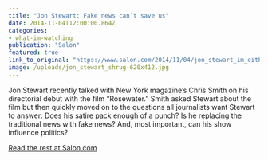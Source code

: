 ```yaml
---
title: "Jon Stewart: Fake news can’t save us"
date: 2014-11-04T12:00:00.864Z
categories: 
- what-im-watching
publication: "Salon"
featured: true
link_to_original: "https://www.salon.com/2014/11/04/jon_stewart_im_either_a_dildo_rolled_in_glitter_or_bob_dylan/"
image: /uploads/jon_stewart_shrug-620x412.jpg
---
```



Jon Stewart recently talked with New York magazine’s Chris Smith on his directorial debut with the film “Rosewater.”  Smith asked Stewart about the film but then quickly moved on to the questions all journalists want Stewart to answer: Does his satire pack enough of a punch? Is he replacing the traditional news with fake news?  And, most important, can his show influence politics?

[Read the rest at Salon.com](https://www.salon.com/2014/11/04/jon_stewart_im_either_a_dildo_rolled_in_glitter_or_bob_dylan/)

